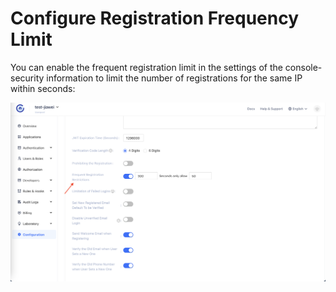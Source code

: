 # Configure Registration Frequency Limit

You can enable the frequent registration limit in the settings of the console-security information to limit the number of registrations for the same IP within seconds:

![](./images/registration.png)
